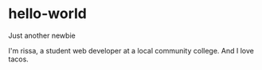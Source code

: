 # hello-world
Just another newbie 


I'm rissa, a student web developer at a local community college. 
And I love tacos. 
